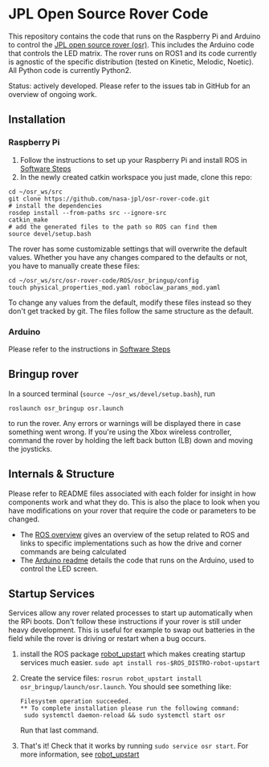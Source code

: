 # JPL Open Source Rover Code

This repository contains the code that runs on the Raspberry Pi and Arduino to control the 
[JPL open source rover (osr)](https://github.com/nasa-jpl/open-source-rover).
This includes the Arduino code that controls the LED matrix.
The rover runs on ROS1 and its code currently is agnostic of the specific distribution 
(tested on Kinetic, Melodic, Noetic). All Python code is currently Python2.

Status: actively developed. Please refer to the issues tab in GitHub for an overview of ongoing work.

## Installation

### Raspberry Pi

1. Follow the instructions to set up your Raspberry Pi and install ROS in 
[Software Steps](https://github.com/nasa-jpl/open-source-rover/blob/master/Software/Software%20Steps.pdf)
2. In the newly created catkin workspace you just made, clone this repo:
```commandline
cd ~/osr_ws/src
git clone https://github.com/nasa-jpl/osr-rover-code.git
# install the dependencies
rosdep install --from-paths src --ignore-src
catkin_make
# add the generated files to the path so ROS can find them
source devel/setup.bash
```

The rover has some customizable settings that will overwrite the default values. Whether you have any changes compared to the defaults or not, you have to manually create these files:
```
cd ~/osr_ws/src/osr-rover-code/ROS/osr_bringup/config
touch physical_properties_mod.yaml roboclaw_params_mod.yaml
```
To change any values from the default, modify these files instead so they don't get tracked by git. The files follow the same structure as the default.

### Arduino

Please refer to the instructions in 
[Software Steps](https://github.com/nasa-jpl/open-source-rover/blob/master/Software/Software%20Steps.pdf)

## Bringup rover

In a sourced terminal (`source ~/osr_ws/devel/setup.bash`), run

```commandline
roslaunch osr_bringup osr.launch
```
to run the rover.
Any errors or warnings will be displayed there in case something went wrong. If you're using the Xbox wireless controller,
command the rover by holding the left back button (LB) down and moving the joysticks.

## Internals & Structure

Please refer to README files associated with each folder for insight in how components work and what they do. 
This is also the place to look when you have modifications on your rover that require the code or parameters to be
changed.

* The [ROS overview](ROS/README.md) gives an overview of the setup related to ROS and links to specific implementations
such as how the drive and corner commands are being calculated
* The [Arduino readme](Arduino/README.md) details the code that runs on the Arduino, used to control the LED screen.

## Startup Services

Services allow any rover related processes to start up automatically when the RPi boots.
Don't follow these instructions if your rover is still under heavy development.
This is useful for example to swap out batteries in the field while the rover is driving or restart when a bug occurs.

1. install the ROS package [robot_upstart](docs.ros.org/melodic/api/robot_upstart/html/#usage) which makes creating startup services much easier. `sudo apt install ros-$ROS_DISTRO-robot-upstart`
2. Create the service files: `rosrun robot_upstart install osr_bringup/launch/osr.launch`. You should see something like:

   ```
   Filesystem operation succeeded.
   ** To complete installation please run the following command:
    sudo systemctl daemon-reload && sudo systemctl start osr
   ```

   Run that last command.
3. That's it! Check that it works by running `sudo service osr start`. For more information, see [robot_upstart](docs.ros.org/melodic/api/robot_upstart/html/#usage)
